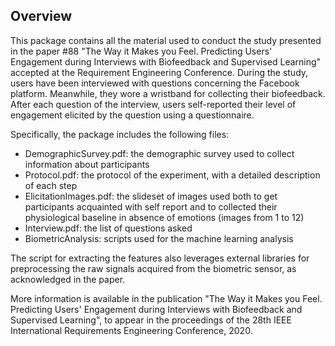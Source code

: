 ## Overview

This package contains all the material used to conduct the study presented in the paper #88 "The Way it Makes you Feel. Predicting Users' Engagement during Interviews with Biofeedback and Supervised Learning" accepted at the Requirement Engineering Conference. During the study, users have been interviewed with questions concerning the Facebook platform. Meanwhile, they wore a wristband for collecting their biofeedback. After each question of the interview, users self-reported their level of engagement elicited by the question using a questionnaire.  

Specifically, the package includes the following files: 

- DemographicSurvey.pdf: the demographic survey used to collect information about participants
- Protocol.pdf: the protocol of the experiment, with a detailed description of each step
- ElicitationImages.pdf: the slideset of images used both to get participants acquainted with self report and to collected their physiological baseline in absence of emotions (images from 1 to 12)
- Interview.pdf: the list of questions asked
- BiometricAnalysis:  scripts used for the machine learning analysis



The script for extracting the features also leverages external libraries for preprocessing the raw signals acquired from the biometric sensor, as acknowledged in the paper.

More information is available in the publication "The Way it Makes you Feel. Predicting Users' Engagement during Interviews with Biofeedback and Supervised Learning", to appear in the proceedings of the 28th IEEE International Requirements Engineering Conference, 2020.
